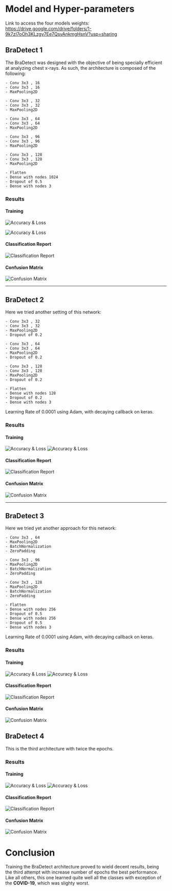 # Model and Hyper-parameters

Link to access the four models weights: https://drive.google.com/drive/folders/1-9k7zI7oOh3KLzgv7Ee7QsyAnkmgHsnV?usp=sharing

<!-- First Model -->
## BraDetect 1

The BraDetect was designed with the objective of being specially efficient at analyzing chest x-rays. As such, the architecture is composed of the following:
    
    - Conv 3x3 , 16 
    - Conv 3x3 , 16 
    - MaxPooling2D

    - Conv 3x3 , 32
    - Conv 3x3 , 32
    - MaxPooling2D

    - Conv 3x3 , 64
    - Conv 3x3 , 64
    - MaxPooling2D

    - Conv 3x3 , 96
    - Conv 3x3 , 96
    - MaxPooling2D

    - Conv 3x3 , 128
    - Conv 3x3 , 128
    - MaxPooling2D

    - Flatten
    - Dense with nodes 1024
    - Dropout of 0.5
    - Dense with nodes 3 



### Results
#### Training
![Accuracy & Loss](model_1accuracy.png "Accuracy")

![Accuracy & Loss](model_1loss.png "loss")

#### Classification Report
![Classification Report](model1_1.png "Classification Report")


#### Confusion Matrix
![Confusion Matrix](model1_2.png "Confusion Matrix")



<!-- Second Model -->

__________________________________
## BraDetect 2

Here we tried another setting of this network:
    
    - Conv 3x3 , 32
    - Conv 3x3 , 32
    - MaxPooling2D
    - Dropout of 0.2

    - Conv 3x3 , 64
    - Conv 3x3 , 64
    - MaxPooling2D
    - Dropout of 0.2

    - Conv 3x3 , 128
    - Conv 3x3 , 128
    - MaxPooling2D
    - Dropout of 0.2    

    - Flatten
    - Dense with nodes 128
    - Dropout of 0.2
    - Dense with nodes 3 

Learning Rate of 0.0001 using Adam, with decaying callback on keras.




### Results
#### Training
![Accuracy & Loss](model_2accuracy.png "Accuracy")
![Accuracy & Loss](model_2loss.png "loss")

#### Classification Report
![Classification Report](model2_1.png  "Classification Report")

#### Confusion Matrix
![Confusion Matrix](model2_2.png "Confusion Matrix")





<!-- Third Model -->

__________________________
## BraDetect 3

Here we tried yet another approach for this network:

    - Conv 3x3 , 64
    - MaxPooling2D
    - BatchNormalization
    - ZeroPadding

    - Conv 3x3 , 96
    - MaxPooling2D
    - BatchNormalization
    - ZeroPadding

    - Conv 3x3 , 128
    - MaxPooling2D
    - BatchNormalization
    - ZeroPadding

    - Flatten
    - Dense with nodes 256
    - Dropout of 0.5
    - Dense with nodes 256
    - Dropout of 0.5
    - Dense with nodes 3 

Learning Rate of 0.0001 using Adam, with decaying callback on keras.



### Results
#### Training
![Accuracy & Loss](model_3accuracy.png "Accuracy")
![Accuracy & Loss](model_3loss.png "loss")


#### Classification Report
![Classification Report](model3_1.png  "Classification Report")

#### Confusion Matrix
![Confusion Matrix](model3_2.png "Confusion Matrix")



## BraDetect 4

This is the third architecture with twice the epochs.



### Results
#### Training
![Accuracy & Loss](model_4accuracy.png "Accuracy")
![Accuracy & Loss](model_4loss.png "loss")

#### Classification Report
![Classification Report](model4_1.png  "Classification Report")

#### Confusion Matrix
![Confusion Matrix](model4_2.png "Confusion Matrix")





# Conclusion

Training the BraDetect architecture proved to wield decent results, being the third attempt with increase number of epochs the best performance. Like all others, this one learned quite well all the classes with exception of the __COVID-19__, which was slighty worst. 